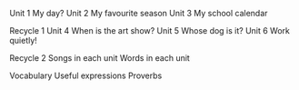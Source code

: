 Unit 1 My day?
Unit 2 My favourite season
Unit 3 My school calendar

Recycle 1
Unit 4 When is the art show?
Unit 5 Whose dog is it?
Unit 6 Work quietly!

Recycle 2
Songs in each unit
Words in each unit

Vocabulary
Useful expressions
Proverbs

